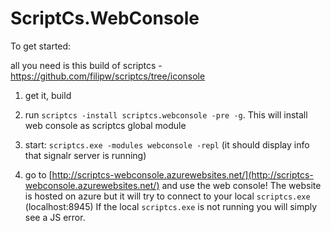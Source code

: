 ScriptCs.WebConsole
===================

To get started:

all you need is this build of scriptcs - https://github.com/filipw/scriptcs/tree/iconsole

1. get it, build

2. run `scriptcs -install scriptcs.webconsole -pre -g`. This will install web console as scriptcs global module

3. start: `scriptcs.exe -modules webconsole -repl` (it should display info that signalr server is running)

4. go to [http://scriptcs-webconsole.azurewebsites.net/](http://scriptcs-webconsole.azurewebsites.net/) and use the web console!
The website is hosted on azure but it will try to connect to your local `scriptcs.exe` (localhost:8945)
If the local `scriptcs.exe` is not running you will simply see a JS error.
